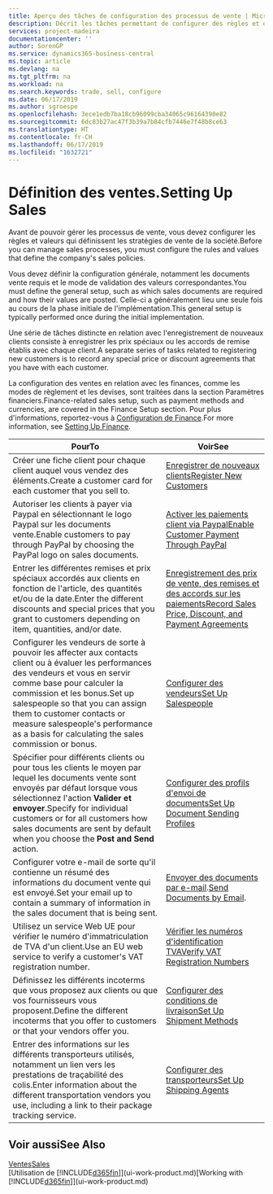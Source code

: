 ```yaml
---
title: Aperçu des tâches de configuration des processus de vente | Microsoft Docs
description: Décrit les tâches permettant de configurer des règles et des valeurs pour définir vos stratégies et vos processus de vente.
services: project-madeira
documentationcenter: ''
author: SorenGP
ms.service: dynamics365-business-central
ms.topic: article
ms.devlang: na
ms.tgt_pltfrm: na
ms.workload: na
ms.search.keywords: trade, sell, configure
ms.date: 06/17/2019
ms.author: sgroespe
ms.openlocfilehash: 3ece1edb7ba18cb96099cba34065c96164390e82
ms.sourcegitcommit: 6dc83b27ac47f3b39a7b84cfb7446e7f48b8ce63
ms.translationtype: HT
ms.contentlocale: fr-CH
ms.lasthandoff: 06/17/2019
ms.locfileid: "1632721"
---
```

# <a name="setting-up-sales"></a><span data-ttu-id="a23b6-103">Définition des ventes.</span><span class="sxs-lookup"><span data-stu-id="a23b6-103">Setting Up Sales</span></span>
<span data-ttu-id="a23b6-104">Avant de pouvoir gérer les processus de vente, vous devez configurer les règles et valeurs qui définissent les stratégies de vente de la société.</span><span class="sxs-lookup"><span data-stu-id="a23b6-104">Before you can manage sales processes, you must configure the rules and values that define the company's sales policies.</span></span>

<span data-ttu-id="a23b6-105">Vous devez définir la configuration générale, notamment les documents vente requis et le mode de validation des valeurs correspondantes.</span><span class="sxs-lookup"><span data-stu-id="a23b6-105">You must define the general setup, such as which sales documents are required and how their values are posted.</span></span> <span data-ttu-id="a23b6-106">Celle-ci a généralement lieu une seule fois au cours de la phase initiale de l'implémentation.</span><span class="sxs-lookup"><span data-stu-id="a23b6-106">This general setup is typically performed once during the initial implementation.</span></span>

<span data-ttu-id="a23b6-107">Une série de tâches distincte en relation avec l'enregistrement de nouveaux clients consiste à enregistrer les prix spéciaux ou les accords de remise établis avec chaque client.</span><span class="sxs-lookup"><span data-stu-id="a23b6-107">A separate series of tasks related to registering new customers is to record any special price or discount agreements that you have with each customer.</span></span>

<span data-ttu-id="a23b6-108">La configuration des ventes en relation avec les finances, comme les modes de règlement et les devises, sont traitées dans la section Paramètres financiers.</span><span class="sxs-lookup"><span data-stu-id="a23b6-108">Finance-related sales setup, such as payment methods and currencies, are covered in the Finance Setup section.</span></span> <span data-ttu-id="a23b6-109">Pour plus d'informations, reportez-vous à [Configuration de Finance](finance-setup-finance.md).</span><span class="sxs-lookup"><span data-stu-id="a23b6-109">For more information, see [Setting Up Finance](finance-setup-finance.md).</span></span>

| <span data-ttu-id="a23b6-110">Pour</span><span class="sxs-lookup"><span data-stu-id="a23b6-110">To</span></span> | <span data-ttu-id="a23b6-111">Voir</span><span class="sxs-lookup"><span data-stu-id="a23b6-111">See</span></span> |
| --- | --- |
| <span data-ttu-id="a23b6-112">Créer une fiche client pour chaque client auquel vous vendez des éléments.</span><span class="sxs-lookup"><span data-stu-id="a23b6-112">Create a customer card for each customer that you sell to.</span></span> |[<span data-ttu-id="a23b6-113">Enregistrer de nouveaux clients</span><span class="sxs-lookup"><span data-stu-id="a23b6-113">Register New Customers</span></span>](sales-how-register-new-customers.md) |
| <span data-ttu-id="a23b6-114">Autoriser les clients à payer via Paypal en sélectionnant le logo Paypal sur les documents vente.</span><span class="sxs-lookup"><span data-stu-id="a23b6-114">Enable customers to pay through PayPal by choosing the PayPal logo on sales documents.</span></span> |[<span data-ttu-id="a23b6-115">Activer les paiements client via Paypal</span><span class="sxs-lookup"><span data-stu-id="a23b6-115">Enable Customer Payment Through PayPal</span></span>](sales-how-enable-payment-service-extensions.md) |
| <span data-ttu-id="a23b6-116">Entrer les différentes remises et prix spéciaux accordés aux clients en fonction de l'article, des quantités et/ou de la date.</span><span class="sxs-lookup"><span data-stu-id="a23b6-116">Enter the different discounts and special prices that you grant to customers depending on item, quantities, and/or date.</span></span> |[<span data-ttu-id="a23b6-117">Enregistrement des prix de vente, des remises et des accords sur les paiements</span><span class="sxs-lookup"><span data-stu-id="a23b6-117">Record Sales Price, Discount, and Payment Agreements</span></span>](sales-how-record-sales-price-discount-payment-agreements.md) |
| <span data-ttu-id="a23b6-118">Configurer les vendeurs de sorte à pouvoir les affecter aux contacts client ou à évaluer les performances des vendeurs et vous en servir comme base pour calculer la commission et les bonus.</span><span class="sxs-lookup"><span data-stu-id="a23b6-118">Set up salespeople so that you can assign them to customer contacts or measure salespeople's performance as a basis for calculating the sales commission or bonus.</span></span> |[<span data-ttu-id="a23b6-119">Configurer des vendeurs</span><span class="sxs-lookup"><span data-stu-id="a23b6-119">Set Up Salespeople</span></span>](sales-how-setup-salespeople.md) |
| <span data-ttu-id="a23b6-120">Spécifier pour différents clients ou pour tous les clients le moyen par lequel les documents vente sont envoyés par défaut lorsque vous sélectionnez l'action **Valider et envoyer**.</span><span class="sxs-lookup"><span data-stu-id="a23b6-120">Specify for individual customers or for all customers how sales documents are sent by default when you choose the **Post and Send** action.</span></span> |[<span data-ttu-id="a23b6-121">Configurer des profils d'envoi de documents</span><span class="sxs-lookup"><span data-stu-id="a23b6-121">Set Up Document Sending Profiles</span></span>](sales-how-setup-document-send-profiles.md) |
| <span data-ttu-id="a23b6-122">Configurer votre e-mail de sorte qu'il contienne un résumé des informations du document vente qui est envoyé.</span><span class="sxs-lookup"><span data-stu-id="a23b6-122">Set your email up to contain a summary of information in the sales document that is being sent.</span></span> |<span data-ttu-id="a23b6-123">[Envoyer des documents par e-mail](ui-how-send-documents-email.md).</span><span class="sxs-lookup"><span data-stu-id="a23b6-123">[Send Documents by Email](ui-how-send-documents-email.md).</span></span> |
|<span data-ttu-id="a23b6-124">Utilisez un service Web UE pour vérifier le numéro d'immatriculation de TVA d'un client.</span><span class="sxs-lookup"><span data-stu-id="a23b6-124">Use an EU web service to verify a customer's VAT registration number.</span></span>|[<span data-ttu-id="a23b6-125">Vérifier les numéros d'identification TVA</span><span class="sxs-lookup"><span data-stu-id="a23b6-125">Verify VAT Registration Numbers</span></span>](finance-setup-vat.md)|
|<span data-ttu-id="a23b6-126">Définissez les différents incoterms que vous proposez aux clients ou que vos fournisseurs vous proposent.</span><span class="sxs-lookup"><span data-stu-id="a23b6-126">Define the different incoterms that you offer to customers or that your vendors offer you.</span></span>|[<span data-ttu-id="a23b6-127">Configurer des conditions de livraison</span><span class="sxs-lookup"><span data-stu-id="a23b6-127">Set Up Shipment Methods</span></span>](sales-how-set-up-shipment-methods.md)|
|<span data-ttu-id="a23b6-128">Entrer des informations sur les différents transporteurs utilisés, notamment un lien vers les prestations de traçabilité des colis.</span><span class="sxs-lookup"><span data-stu-id="a23b6-128">Enter information about the different transportation vendors you use, including a link to their package tracking service.</span></span>|[<span data-ttu-id="a23b6-129">Configurer des transporteurs</span><span class="sxs-lookup"><span data-stu-id="a23b6-129">Set Up Shipping Agents</span></span>](sales-how-to-set-up-shipping-agents.md)|

## <a name="see-also"></a><span data-ttu-id="a23b6-130">Voir aussi</span><span class="sxs-lookup"><span data-stu-id="a23b6-130">See Also</span></span>
[<span data-ttu-id="a23b6-131">Ventes</span><span class="sxs-lookup"><span data-stu-id="a23b6-131">Sales</span></span>](sales-manage-sales.md)  
<span data-ttu-id="a23b6-132">[Utilisation de [!INCLUDE[d365fin](includes/d365fin_md.md)]](ui-work-product.md)</span><span class="sxs-lookup"><span data-stu-id="a23b6-132">[Working with [!INCLUDE[d365fin](includes/d365fin_md.md)]](ui-work-product.md)</span></span>
